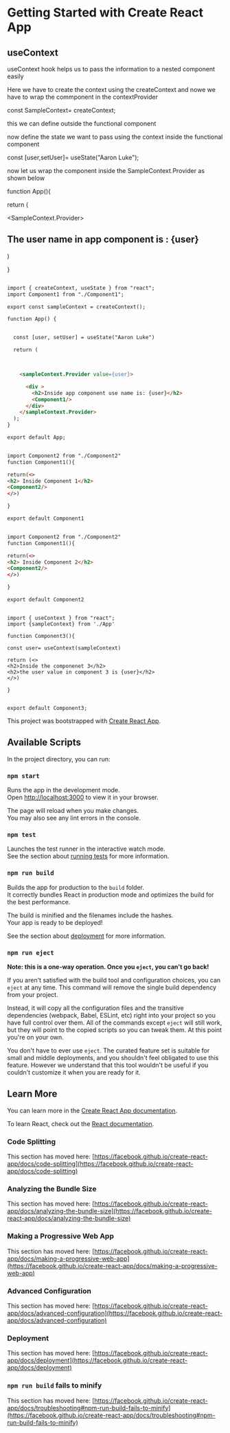 # Getting Started with Create React App

## useContext

useContext hook helps us to pass the information to a nested component easily

Here we have to create the context using the createContext and nowe we have
to wrap the commponent in the contextProvider

const SampleContext= createContext;

this we can define outside the functional component

now define the state we want to pass using the context inside the functional component

const [user,setUser]= useState("Aaron Luke");

now let us wrap the component inside the SampleContext.Provider 
as shown below

function App(){


return (<div>
<SampleContext.Provider>
<h2> The user name in app component is : {user}</h2>
<Component1 >
</div>)
</SampleContext.Provider>


}





```html

import { createContext, useState } from "react";
import Component1 from "./Component1";

export const sampleContext = createContext();

function App() {


  const [user, setUser] = useState("Aaron Luke")

  return (



    <sampleContext.Provider value={user}>

      <div >
        <h2>Inside app component use name is: {user}</h2>
        <Component1/>
      </div>
    </sampleContext.Provider>
  );
}

export default App;

```
```HTML

import Component2 from "./Component2"
function Component1(){

return(<>
<h2> Inside Component 1</h2>
<Component2/>
</>)

}

export default Component1

```


```HTML

import Component2 from "./Component2"
function Component1(){

return(<>
<h2> Inside Component 2</h2>
<Component2/>
</>)

}

export default Component2

```

```HTML;

import { useContext } from "react";
import {sampleContext} from './App'

function Component3(){

const user= useContext(sampleContext)

return (<>
<h2>Inside the componenet 3</h2>
<h2>the user value in component 3 is {user}</h2>
</>)

}


export default Component3;

```
This project was bootstrapped with [Create React App](https://github.com/facebook/create-react-app).

## Available Scripts

In the project directory, you can run:

### `npm start`

Runs the app in the development mode.\
Open [http://localhost:3000](http://localhost:3000) to view it in your browser.

The page will reload when you make changes.\
You may also see any lint errors in the console.

### `npm test`

Launches the test runner in the interactive watch mode.\
See the section about [running tests](https://facebook.github.io/create-react-app/docs/running-tests) for more information.

### `npm run build`

Builds the app for production to the `build` folder.\
It correctly bundles React in production mode and optimizes the build for the best performance.

The build is minified and the filenames include the hashes.\
Your app is ready to be deployed!

See the section about [deployment](https://facebook.github.io/create-react-app/docs/deployment) for more information.

### `npm run eject`

**Note: this is a one-way operation. Once you `eject`, you can't go back!**

If you aren't satisfied with the build tool and configuration choices, you can `eject` at any time. This command will remove the single build dependency from your project.

Instead, it will copy all the configuration files and the transitive dependencies (webpack, Babel, ESLint, etc) right into your project so you have full control over them. All of the commands except `eject` will still work, but they will point to the copied scripts so you can tweak them. At this point you're on your own.

You don't have to ever use `eject`. The curated feature set is suitable for small and middle deployments, and you shouldn't feel obligated to use this feature. However we understand that this tool wouldn't be useful if you couldn't customize it when you are ready for it.

## Learn More

You can learn more in the [Create React App documentation](https://facebook.github.io/create-react-app/docs/getting-started).

To learn React, check out the [React documentation](https://reactjs.org/).

### Code Splitting

This section has moved here: [https://facebook.github.io/create-react-app/docs/code-splitting](https://facebook.github.io/create-react-app/docs/code-splitting)

### Analyzing the Bundle Size

This section has moved here: [https://facebook.github.io/create-react-app/docs/analyzing-the-bundle-size](https://facebook.github.io/create-react-app/docs/analyzing-the-bundle-size)

### Making a Progressive Web App

This section has moved here: [https://facebook.github.io/create-react-app/docs/making-a-progressive-web-app](https://facebook.github.io/create-react-app/docs/making-a-progressive-web-app)

### Advanced Configuration

This section has moved here: [https://facebook.github.io/create-react-app/docs/advanced-configuration](https://facebook.github.io/create-react-app/docs/advanced-configuration)

### Deployment

This section has moved here: [https://facebook.github.io/create-react-app/docs/deployment](https://facebook.github.io/create-react-app/docs/deployment)

### `npm run build` fails to minify

This section has moved here: [https://facebook.github.io/create-react-app/docs/troubleshooting#npm-run-build-fails-to-minify](https://facebook.github.io/create-react-app/docs/troubleshooting#npm-run-build-fails-to-minify)
